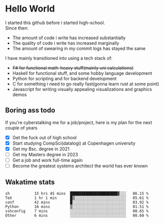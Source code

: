 # Hello World

I started this github before i started high-school.  
Since then:
- The amount of code i write has increased substantially
- The quality of code i write has increased marginally
- The amount of swearing in my commit logs has stayed the same

I have mainly transitioned into using a tech stack of:
- ~~F# for functional math-heavy stuff(mainly uni calculations)~~
- Haskell for functional stuff, and some hobby language development
- Python for scripting and for backend development
- C for something i need to go really fast(gonna learn rust at some point)
- Javascript for writing visually appealing visualizations and graphics demos

## Boring ass todo
If you're cyberstalking me for a job/project, here is my plan for the next couple of years
- [x] Get the fuck out of high school
- [x] Start studying CompSci(datalogi) at Copenhagen university
- [x] Get my Bsc. degree in 2021
- [ ] Get my Masters degree in 2023
- [ ] Get a job and work full-time again
- [ ] Become the greatest systems architect the world has ever known

## Wakatime stats
<!--START_SECTION:waka-->

```text
sh           15 hrs 45 mins  █████████████████████▓░░░   86.15 %
TeX          1 hr 1 min      █▒░░░░░░░░░░░░░░░░░░░░░░░   05.61 %
conf         42 mins         █░░░░░░░░░░░░░░░░░░░░░░░░   03.92 %
Python       16 mins         ▒░░░░░░░░░░░░░░░░░░░░░░░░   01.51 %
sshconfig    7 mins          ░░░░░░░░░░░░░░░░░░░░░░░░░   00.65 %
Other        6 mins          ░░░░░░░░░░░░░░░░░░░░░░░░░   00.60 %
```

<!--END_SECTION:waka-->
